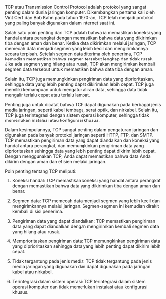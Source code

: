 TCP atau Transmission Control Protocol adalah protokol yang sangat penting dalam dunia jaringan komputer. Dikembangkan pertama kali oleh Vint Cerf dan Bob Kahn pada tahun 1970-an, TCP telah menjadi protokol yang paling banyak digunakan dalam internet saat ini.

Salah satu poin penting dari TCP adalah bahwa ia memastikan koneksi yang handal antara perangkat dengan memastikan bahwa data yang dikirimkan tiba dengan aman dan benar. Ketika data dikirimkan melalui jaringan, TCP memecah data menjadi segmen yang lebih kecil dan mengirimkannya secara terpisah. Setelah segmen data diterima oleh penerima, TCP kemudian memastikan bahwa segmen tersebut lengkap dan tidak rusak. Jika ada segmen yang hilang atau rusak, TCP akan mengirimkan kembali segmen data tersebut untuk memastikan bahwa data tiba dengan aman.

Selain itu, TCP juga memungkinkan pengiriman data yang diprioritaskan, sehingga data yang lebih penting dapat dikirimkan lebih cepat. TCP juga memiliki kemampuan untuk mengatur aliran data, sehingga data tidak mengalir terlalu cepat atau terlalu lambat.

Penting juga untuk dicatat bahwa TCP dapat digunakan pada berbagai jenis media jaringan, seperti kabel tembaga, serat optik, dan nirkabel. Selain itu, TCP juga terintegrasi dengan sistem operasi komputer, sehingga tidak memerlukan instalasi atau konfigurasi khusus.

Dalam kesimpulannya, TCP sangat penting dalam pengaturan jaringan dan digunakan pada banyak protokol jaringan seperti HTTP, FTP, dan SMTP. TCP memastikan pengiriman data yang dapat diandalkan dan koneksi yang handal antara perangkat, dan memungkinkan pengiriman data yang diprioritaskan sehingga data yang lebih penting dapat dikirim lebih cepat. Dengan menggunakan TCP, Anda dapat memastikan bahwa data Anda dikirim dengan aman dan efisien melalui jaringan.

Poin penting tentang TCP meliputi:

1.  Koneksi handal: TCP memastikan koneksi yang handal antara perangkat dengan memastikan bahwa data yang dikirimkan tiba dengan aman dan benar.
    
2.  Segmen data: TCP memecah data menjadi segmen yang lebih kecil dan mengirimkannya melalui jaringan. Segmen-segmen ini kemudian dirakit kembali di sisi penerima.
    
3.  Pengiriman data yang dapat diandalkan: TCP memastikan pengiriman data yang dapat diandalkan dengan mengirimkan kembali segmen data yang hilang atau rusak.
    
4.  Memprioritaskan pengiriman data: TCP memungkinkan pengiriman data yang diprioritaskan sehingga data yang lebih penting dapat dikirim lebih cepat.
    
5.  Tidak tergantung pada jenis media: TCP tidak tergantung pada jenis media jaringan yang digunakan dan dapat digunakan pada jaringan kabel atau nirkabel.
    
6.  Terintegrasi dalam sistem operasi: TCP terintegrasi dalam sistem operasi komputer dan tidak memerlukan instalasi atau konfigurasi khusus.